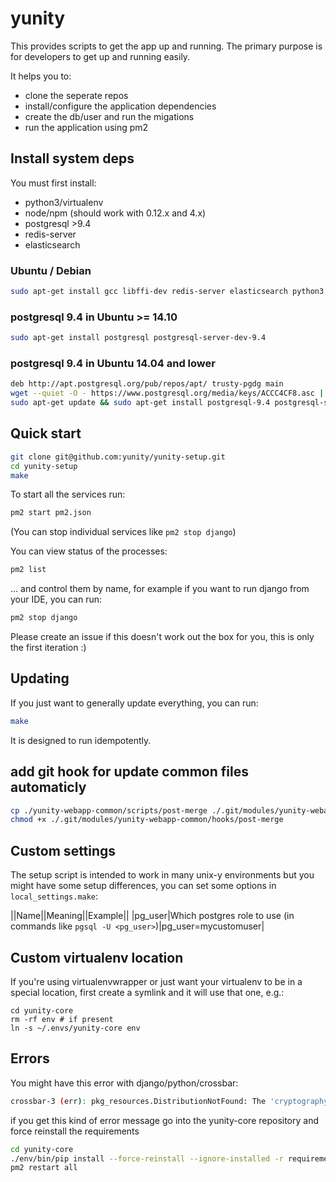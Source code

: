 # yunity

This provides scripts to get the app up and running. The primary purpose is for developers to get up and running easily.

It helps you to:
- clone the seperate repos
- install/configure the application dependencies
- create the db/user and run the migations
- run the application using pm2

## Install system deps

You must first install:
- python3/virtualenv
- node/npm (should work with 0.12.x and 4.x)
- postgresql >9.4
- redis-server
- elasticsearch

### Ubuntu / Debian

```sh
sudo apt-get install gcc libffi-dev redis-server elasticsearch python3 python-dev python-virtualenv
```

### postgresql 9.4 in Ubuntu >= 14.10

```sh
sudo apt-get install postgresql postgresql-server-dev-9.4
```

### postgresql 9.4 in Ubuntu 14.04 and lower

```sh
deb http://apt.postgresql.org/pub/repos/apt/ trusty-pgdg main
wget --quiet -O - https://www.postgresql.org/media/keys/ACCC4CF8.asc | sudo apt-key add -
sudo apt-get update && sudo apt-get install postgresql-9.4 postgresql-server-dev-9.4
```

## Quick start

```sh
git clone git@github.com:yunity/yunity-setup.git
cd yunity-setup
make
```

To start all the services run:

```sh
pm2 start pm2.json
```

(You can stop individual services like `pm2 stop django`)

You can view status of the processes:

```sh
pm2 list
```

... and control them by name, for example if you want to run django from your IDE, you can run:

```sh
pm2 stop django
```

Please create an issue if this doesn't work out the box for you, this is only the first iteration :)

## Updating

If you just want to generally update everything, you can run:

```sh
make
```

It is designed to run idempotently.

## add git hook for update common files automaticly

```sh
cp ./yunity-webapp-common/scripts/post-merge ./.git/modules/yunity-webapp-common/hooks/
chmod +x ./.git/modules/yunity-webapp-common/hooks/post-merge
```

## Custom settings

The setup script is intended to work in many unix-y environments but you might have some setup differences, you can set some options in `local_settings.make`:

||Name||Meaning||Example||
|pg_user|Which postgres role to use (in commands like `pgsql -U <pg_user>`)|pg_user=mycustomuser|

## Custom virtualenv location

If you're using virtualenvwrapper or just want your virtualenv to be in a special location, first create a symlink and it will use that one, e.g.:

```
cd yunity-core
rm -rf env # if present
ln -s ~/.envs/yunity-core env
```

## Errors

You might have this error with django/python/crossbar:

```sh
crossbar-3 (err): pkg_resources.DistributionNotFound: The 'cryptography>=0.7' distribution was not found and is required by pyOpenSSL
```

if you get this kind of error message go into the yunity-core repository and force reinstall the requirements


```sh
cd yunity-core
./env/bin/pip install --force-reinstall --ignore-installed -r requirements.pip
pm2 restart all
```

